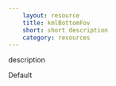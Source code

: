 ```yaml
---
    layout: resource
    title: kmlBottomFov
    short: short description
    category: resources
---
```


description

Default

